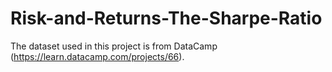 # Risk-and-Returns-The-Sharpe-Ratio
The dataset used in this project is from DataCamp (https://learn.datacamp.com/projects/66).

